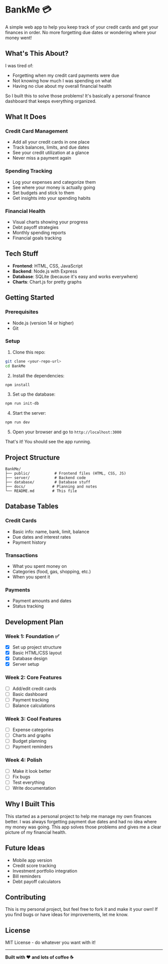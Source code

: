 # BankMe 💳

A simple web app to help you keep track of your credit cards and get your finances in order. No more forgetting due dates or wondering where your money went!

## What's This About?

I was tired of:
- Forgetting when my credit card payments were due
- Not knowing how much I was spending on what
- Having no clue about my overall financial health

So I built this to solve those problems! It's basically a personal finance dashboard that keeps everything organized.

## What It Does

### Credit Card Management
- Add all your credit cards in one place
- Track balances, limits, and due dates
- See your credit utilization at a glance
- Never miss a payment again

### Spending Tracking
- Log your expenses and categorize them
- See where your money is actually going
- Set budgets and stick to them
- Get insights into your spending habits

### Financial Health
- Visual charts showing your progress
- Debt payoff strategies
- Monthly spending reports
- Financial goals tracking

## Tech Stuff

- **Frontend**: HTML, CSS, JavaScript 
- **Backend**: Node.js with Express
- **Database**: SQLite (because it's easy and works everywhere)
- **Charts**: Chart.js for pretty graphs

## Getting Started

### Prerequisites
- Node.js (version 14 or higher)
- Git

### Setup

1. Clone this repo:
```bash
git clone <your-repo-url>
cd BankMe
```

2. Install the dependencies:
```bash
npm install
```

3. Set up the database:
```bash
npm run init-db
```

4. Start the server:
```bash
npm run dev
```

5. Open your browser and go to `http://localhost:3000`

That's it! You should see the app running.

## Project Structure

```
BankMe/
├── public/           # Frontend files (HTML, CSS, JS)
├── server/           # Backend code
├── database/         # Database stuff
├── docs/            # Planning and notes
└── README.md        # This file
```

## Database Tables

### Credit Cards
- Basic info: name, bank, limit, balance
- Due dates and interest rates
- Payment history

### Transactions
- What you spent money on
- Categories (food, gas, shopping, etc.)
- When you spent it

### Payments
- Payment amounts and dates
- Status tracking

## Development Plan

### Week 1: Foundation ✅
- [x] Set up project structure
- [x] Basic HTML/CSS layout
- [x] Database design
- [x] Server setup

### Week 2: Core Features
- [ ] Add/edit credit cards
- [ ] Basic dashboard
- [ ] Payment tracking
- [ ] Balance calculations

### Week 3: Cool Features
- [ ] Expense categories
- [ ] Charts and graphs
- [ ] Budget planning
- [ ] Payment reminders

### Week 4: Polish
- [ ] Make it look better
- [ ] Fix bugs
- [ ] Test everything
- [ ] Write documentation

## Why I Built This

This started as a personal project to help me manage my own finances better. I was always forgetting payment due dates and had no idea where my money was going. This app solves those problems and gives me a clear picture of my financial health.

## Future Ideas

- Mobile app version
- Credit score tracking
- Investment portfolio integration
- Bill reminders
- Debt payoff calculators

## Contributing

This is my personal project, but feel free to fork it and make it your own! If you find bugs or have ideas for improvements, let me know.

## License

MIT License - do whatever you want with it!

---

**Built with ❤️ and lots of coffee ☕** 